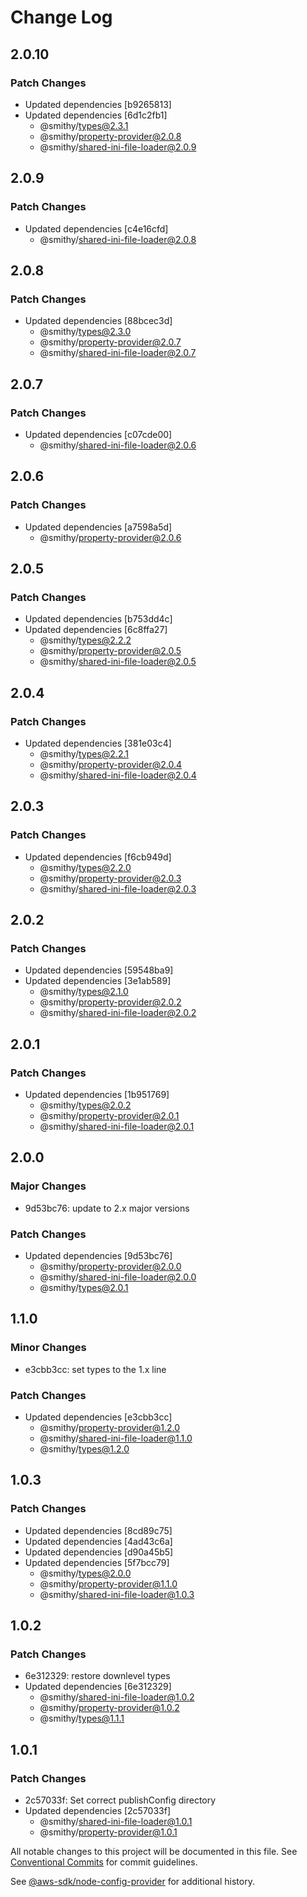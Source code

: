 # Change Log

## 2.0.10

### Patch Changes

- Updated dependencies [b9265813]
- Updated dependencies [6d1c2fb1]
  - @smithy/types@2.3.1
  - @smithy/property-provider@2.0.8
  - @smithy/shared-ini-file-loader@2.0.9

## 2.0.9

### Patch Changes

- Updated dependencies [c4e16cfd]
  - @smithy/shared-ini-file-loader@2.0.8

## 2.0.8

### Patch Changes

- Updated dependencies [88bcec3d]
  - @smithy/types@2.3.0
  - @smithy/property-provider@2.0.7
  - @smithy/shared-ini-file-loader@2.0.7

## 2.0.7

### Patch Changes

- Updated dependencies [c07cde00]
  - @smithy/shared-ini-file-loader@2.0.6

## 2.0.6

### Patch Changes

- Updated dependencies [a7598a5d]
  - @smithy/property-provider@2.0.6

## 2.0.5

### Patch Changes

- Updated dependencies [b753dd4c]
- Updated dependencies [6c8ffa27]
  - @smithy/types@2.2.2
  - @smithy/property-provider@2.0.5
  - @smithy/shared-ini-file-loader@2.0.5

## 2.0.4

### Patch Changes

- Updated dependencies [381e03c4]
  - @smithy/types@2.2.1
  - @smithy/property-provider@2.0.4
  - @smithy/shared-ini-file-loader@2.0.4

## 2.0.3

### Patch Changes

- Updated dependencies [f6cb949d]
  - @smithy/types@2.2.0
  - @smithy/property-provider@2.0.3
  - @smithy/shared-ini-file-loader@2.0.3

## 2.0.2

### Patch Changes

- Updated dependencies [59548ba9]
- Updated dependencies [3e1ab589]
  - @smithy/types@2.1.0
  - @smithy/property-provider@2.0.2
  - @smithy/shared-ini-file-loader@2.0.2

## 2.0.1

### Patch Changes

- Updated dependencies [1b951769]
  - @smithy/types@2.0.2
  - @smithy/property-provider@2.0.1
  - @smithy/shared-ini-file-loader@2.0.1

## 2.0.0

### Major Changes

- 9d53bc76: update to 2.x major versions

### Patch Changes

- Updated dependencies [9d53bc76]
  - @smithy/property-provider@2.0.0
  - @smithy/shared-ini-file-loader@2.0.0
  - @smithy/types@2.0.1

## 1.1.0

### Minor Changes

- e3cbb3cc: set types to the 1.x line

### Patch Changes

- Updated dependencies [e3cbb3cc]
  - @smithy/property-provider@1.2.0
  - @smithy/shared-ini-file-loader@1.1.0
  - @smithy/types@1.2.0

## 1.0.3

### Patch Changes

- Updated dependencies [8cd89c75]
- Updated dependencies [4ad43c6a]
- Updated dependencies [d90a45b5]
- Updated dependencies [5f7bcc79]
  - @smithy/types@2.0.0
  - @smithy/property-provider@1.1.0
  - @smithy/shared-ini-file-loader@1.0.3

## 1.0.2

### Patch Changes

- 6e312329: restore downlevel types
- Updated dependencies [6e312329]
  - @smithy/shared-ini-file-loader@1.0.2
  - @smithy/property-provider@1.0.2
  - @smithy/types@1.1.1

## 1.0.1

### Patch Changes

- 2c57033f: Set correct publishConfig directory
- Updated dependencies [2c57033f]
  - @smithy/shared-ini-file-loader@1.0.1
  - @smithy/property-provider@1.0.1

All notable changes to this project will be documented in this file.
See [Conventional Commits](https://conventionalcommits.org) for commit guidelines.

See [@aws-sdk/node-config-provider](https://github.com/aws/aws-sdk-js-v3/blob/main/packages/node-config-provider/CHANGELOG.md) for additional history.
